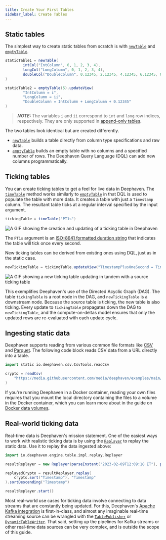```yaml
---
title: Create Your First Tables
sidebar_label: Create Tables
---
```


## Static tables

The simplest way to create static tables from scratch is with [`newTable`](../../reference/table-operations/create/newTable.md) and [`emptyTable`](../../reference/table-operations/create/emptyTable.md).

```groovy test-set=1 order=staticTable1,staticTable2
staticTable1 = newTable(
        intCol("IntColumn", 0, 1, 2, 3, 4),
        longCol("LongColumn", 0, 1, 2, 3, 4),
        doubleCol("DoubleColumn", 0.12345, 2.12345, 4.12345, 6.12345, 8.12345)
)

staticTable2 = emptyTable(5).updateView(
        "IntColumn = i",
        "LongColumn = ii",
        "DoubleColumn = IntColumn + LongColumn + 0.12345"
)
```

> **_NOTE:_** The variables `i` and `ii` correspond to `int` and `long` row indices, respectively. They are only supported in [append-only tables](../../conceptual/table-types.md#specialization-1-append-only).

The two tables look identical but are created differently.

- [`newTable`](../../reference/table-operations/create/newTable.md) builds a table directly from column type specifications and raw data.
- [`emptyTable`](../../reference/table-operations/create/emptyTable.md) builds an empty table with no columns and a specified number of rows. The Deephaven Query Language (DQL) can add new columns programmatically.

## Ticking tables

You can create ticking tables to get a feel for live data in Deephaven. The [`timeTable`](../../reference/table-operations/create/timeTable.md) method works similarly to [`emptyTable`](../../reference/table-operations/create/emptyTable.md) in that DQL is used to populate the table with more data. It creates a table with just a `Timestamp` column. The resultant table ticks at a regular interval specified by the input argument.

```groovy test-set=2 ticking-table order=null
tickingTable = timeTable("PT1s")
```

![A GIF showing the creation and updating of a ticking table in Deephaven](../../assets/tutorials/crash-course/crash-course-3.gif)

The `PT1s` argument is an [ISO-8641 formatted duration string](https://www.digi.com/resources/documentation/digidocs/90001488-13/reference/r_iso_8601_duration_format.htm) that indicates the table will tick once every second.

New ticking tables can be derived from existing ones using DQL, just as in the static case.

```groovy test-set=2 ticking-table order=null
newTickingTable = tickingTable.updateView("TimestampPlusOneSecond = Timestamp + 'PT1s'")
```

![A GIF showing a new ticking table updating in tandem with a source ticking table](../../assets/tutorials/crash-course/crash-course-4.gif)

This exemplifies Deephaven's use of the Directed Acyclic Graph (DAG). The table `tickingTable` is a root node in the DAG, and `newTickingTable` is a downstream node. Because the source table is ticking, the new table is also ticking. Every update to `tickingTable` propagates down the DAG to `newTickingTable`, and the compute-on-deltas model ensures that only the updated rows are re-evaluated with each update cycle.

## Ingesting static data

Deephaven supports reading from various common file formats like [CSV](../../reference/data-import-export/CSV/readCsv.md) and [Parquet](../../reference/data-import-export/Parquet/readTable.md). The following code block reads CSV data from a URL directly into a table.

```groovy test-set=3
import static io.deephaven.csv.CsvTools.readCsv

crypto = readCsv(
    "https://media.githubusercontent.com/media/deephaven/examples/main/CryptoCurrencyHistory/CSV/FakeCryptoTrades_20230209.csv"
)
```

If you're running Deephaven in a Docker container, reading your own files requires that you mount the local directory containing the files to a volume in the Docker container, which you can learn more about in the guide on [Docker data volumes](../../conceptual/docker-data-volumes.md).

## Real-world ticking data

Real-time data is Deephaven's mission statement. One of the easiest ways to work with realistic ticking data is by using the [`Replayer`](../../reference/table-operations/create/Replayer.md) to replay the static data. Use it to replay the data ingested above:

```groovy test-set=3 order=null
import io.deephaven.engine.table.impl.replay.Replayer

resultReplayer = new Replayer(parseInstant("2023-02-09T12:09:18 ET"), parseInstant("2023-02-09T12:58:09 ET"))

replayedCrypto = resultReplayer.replay(
    crypto.sort("Timestamp"), "Timestamp"
).sortDescending("Timestamp")

resultReplayer.start()
```

Most real-world use cases for ticking data involve connecting to data streams that are constantly being updated. For this, Deephaven's [Apache Kafka integration](../../how-to-guides/data-import-export/kafka-stream.md) is first-in-class, and almost any imaginable real-time streaming source can be wrangled with the [`TablePublisher`](../../how-to-guides/dynamic-table-writer.md#table-publisher) or [`DynamicTableWriter`](../../how-to-guides/dynamic-table-writer.md). That said, setting up the pipelines for Kafka streams or other real-time data sources can be very complex, and is outside the scope of this guide.
